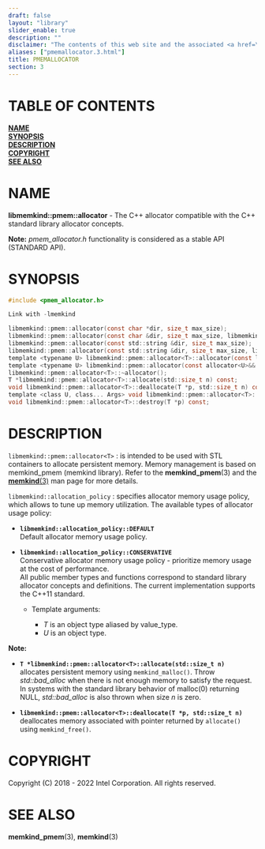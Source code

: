 ```yaml
---
draft: false
layout: "library"
slider_enable: true
description: ""
disclaimer: "The contents of this web site and the associated <a href=\"https://github.com/memkind\">GitHub repositories</a> are BSD-licensed open source."
aliases: ["pmemallocator.3.html"]
title: PMEMALLOCATOR
section: 3
---
```


[comment]: <> (SPDX-License-Identifier: BSD-2-Clause)
[comment]: <> (Copyright 2018-2022, Intel Corporation)

[comment]: <> (pmemallocator.3 -- man page for pmemallocator)

# TABLE OF CONTENTS #

[**NAME**](#name)\
[**SYNOPSIS**](#synopsis)\
[**DESCRIPTION**](#description)\
[**COPYRIGHT**](#copyright)\
[**SEE ALSO**](#see-also)


# NAME #

**libmemkind::pmem::allocator<T>** - The C++ allocator compatible with the
C++ standard library allocator concepts.

**Note:** *pmem_allocator.h* functionality is considered as a stable
API (STANDARD API).

# SYNOPSIS #

```c
#include <pmem_allocator.h>

Link with -lmemkind

libmemkind::pmem::allocator(const char *dir, size_t max_size);
libmemkind::pmem::allocator(const char &dir, size_t max_size, libmemkind::allocation_policy alloc_policy);
libmemkind::pmem::allocator(const std::string &dir, size_t max_size);
libmemkind::pmem::allocator(const std::string &dir, size_t max_size, libmemkind::allocation_policy alloc_policy);
template <typename U> libmemkind::pmem::allocator<T>::allocator(const libmemkind::pmem::allocator<U>&) noexcept;
template <typename U> libmemkind::pmem::allocator(const allocator<U>&& other) noexcept;
libmemkind::pmem::allocator<T>::~allocator();
T *libmemkind::pmem::allocator<T>::allocate(std::size_t n) const;
void libmemkind::pmem::allocator<T>::deallocate(T *p, std::size_t n) const;
template <class U, class... Args> void libmemkind::pmem::allocator<T>::construct(U *p, Args... args) const;
void libmemkind::pmem::allocator<T>::destroy(T *p) const;
```

# DESCRIPTION #

`libmemkind::pmem::allocator<T>`
:   is intended to be used with STL containers to allocate persistent memory.
  Memory management is based on memkind_pmem (memkind library). Refer to
  the **memkind_pmem**(3) and the [**memkind**(3)](/memkind/manpages/memkind.3/)
  man page for more details.

`libmemkind::allocation_policy`
:   specifies allocator memory usage policy, which allows to tune up memory utilization.
  The available types of allocator usage policy:

+ **`libmemkind::allocation_policy::DEFAULT`**\
  Default allocator memory usage policy.

+ **`libmemkind::allocation_policy::CONSERVATIVE`**\
  Conservative allocator memory usage policy - prioritize memory usage at the
  cost of performance.\
  All public member types and functions correspond to standard library allocator
  concepts and definitions. The current implementation supports the C++11 standard.

  + Template arguments:

    + *T* is an object type aliased by value_type.
    + *U* is an object type.

**Note:**

+ **`T *libmemkind::pmem::allocator<T>::allocate(std::size_t n)`**\
  allocates persistent memory using `memkind_malloc()`. Throw *std::bad_alloc*
  when there is not enough memory to satisfy the request.
  In systems with the standard library behavior of malloc(0) returning NULL,
  *std::bad_alloc* is also thrown when size *n* is zero.

+ **`libmemkind::pmem::allocator<T>::deallocate(T *p, std::size_t n)`**\
  deallocates memory associated with pointer returned by `allocate()` using
  `memkind_free()`.

# COPYRIGHT #

Copyright (C) 2018 - 2022 Intel Corporation. All rights reserved.

# SEE ALSO #

**memkind_pmem**(3), **memkind**(3)
